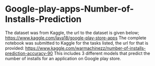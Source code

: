 # Google-play-apps-Number-of-Installs-Prediction
The dataset was from Kaggle, the url to the dataset is given below;
https://www.kaggle.com/lava18/google-play-store-apps
The complete notebook was submitted to Kaggle for the tasks listed, the url for that is provided:
https://www.kaggle.com/warmachinezz/number-of-installs-prediction-accuracy-90
This includes 3 different models that predict the number of installs for an application on Google play store.
